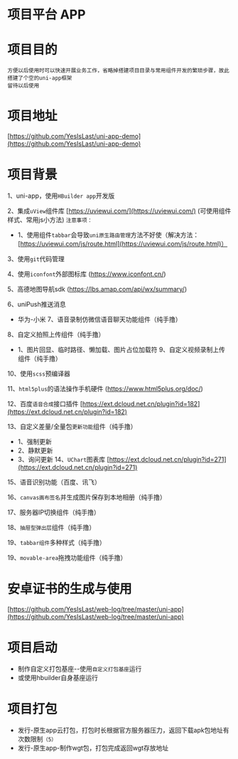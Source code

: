 # 项目平台 APP
# 项目目的
	方便以后使用时可以快速开展业务工作，省略掉搭建项目目录与常用组件开发的繁琐步骤，故此搭建了个空的uni-app框架
	留待以后使用
# 项目地址
[https://github.com/YesIsLast/uni-app-demo](https://github.com/YesIsLast/uni-app-demo)
# 项目背景
1、uni-app，使用`HBuilder app`开发版

2、集成`uView`组件库 [https://uviewui.com/](https://uviewui.com/)  (可使用组件样式、常用js小方法)
``注意事项：``

- 1、使用组件`tabbar`会导致`uni原生路由管理`方法不好使（解决方法：[https://uviewui.com/js/route.html](https://uviewui.com/js/route.html)）

3、使用`git`代码管理

4、使用`iconfont`外部图标库 (https://www.iconfont.cn/)

5、高德地图导航sdk (https://lbs.amap.com/api/wx/summary/)

6、uniPush推送消息
- 华为-小米
7、语音录制仿微信语音聊天功能组件（纯手撸）

8、自定义拍照上传组件（纯手撸）
 - 1、图片回显、临时路径、懒加载、图片占位加载符
9、自定义视频录制上传组件（纯手撸）

10、使用`scss`预编译器

11、`html5plus`的语法操作手机硬件 (https://www.html5plus.org/doc/)

12、百度`语音合成`接口插件 [https://ext.dcloud.net.cn/plugin?id=182](https://ext.dcloud.net.cn/plugin?id=182)

13、自定义差量/全量包`更新功能`组件（纯手撸）
- 1、强制更新
- 2、静默更新
- 3、询问更新
14、`UChart`图表库 [https://ext.dcloud.net.cn/plugin?id=271](https://ext.dcloud.net.cn/plugin?id=271)

15、语音识别功能（百度、讯飞）

16、`canvas画布签名`并生成图片保存到本地相册（纯手撸）

17、服务器IP切换组件（纯手撸）

18、`抽屉型弹出层`组件（纯手撸）

19、`tabbar组件`多种样式（纯手撸）

19、`movable-area`拖拽功能组件（纯手撸）
	
# 安卓证书的生成与使用
[https://github.com/YesIsLast/web-log/tree/master/uni-app](https://github.com/YesIsLast/web-log/tree/master/uni-app)
# 项目启动
- 制作自定义打包基座--使用`自定义打包基座`运行
- 或使用hbuilder自身基座运行
# 项目打包
- 发行-原生app云打包，打包时长根据官方服务器压力，返回下载apk包地址有次数限制`（5）`
- 发行-原生app-制作wgt包，打包完成返回wgt存放地址
	
